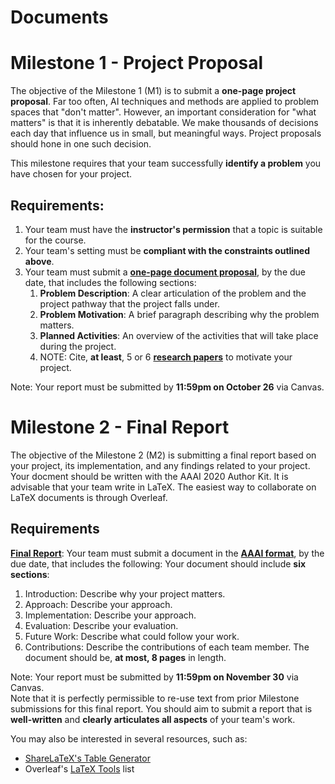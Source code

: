 # Documents

# Milestone 1 - Project Proposal
The objective of the Milestone 1 (M1) is to submit a **one-page project proposal**. Far too often, AI techniques and methods are applied to problem spaces that "don't matter". However, an important consideration for "what matters" is that it is inherently debatable. We make thousands of decisions each day that influence us in small, but meaningful ways. Project proposals should hone in one such decision.

This milestone requires that your team successfully **identify a problem** you have chosen for your project. 

## Requirements:
  1. Your team must have the **instructor's permission** that a topic is suitable for the course. 
  2. Your team's setting must be **compliant with the constraints outlined above**. 
  3. Your team must submit a [**one-page document proposal**](CS523-Project-Proposal.tex), by the due date, that includes the following sections:
     1. **Problem Description**: A clear articulation of the problem and the project pathway that the project falls under. 
     2. **Problem Motivation**: A brief paragraph describing why the problem matters. 
     3. **Planned Activities**: An overview of the activities that will take place during the project. 
     4. NOTE: Cite, **at least**, 5 or 6 [**research papers**](research) to motivate your project. 

Note: Your report must be submitted by **11:59pm on October 26** via Canvas.

# Milestone 2 - Final Report
The objective of the Milestone 2 (M2) is submitting a final report based on your project, its implementation, and any findings related to your project. Your docment should be written with the AAAI 2020 Author Kit. It is advisable that your team write in LaTeX. The easiest way to collaborate on LaTeX documents is through Overleaf.

## Requirements
[**Final Report**](CS523-Final-Report.tex): Your team must submit a document in the [**AAAI format**](https://www.aaai.org/Publications/Templates/AuthorKit20.zip), by the due date, that includes the following:
Your document should include **six sections**:
1. Introduction: Describe why your project matters. 
2. Approach: Describe your approach. 
3. Implementation: Describe your approach. 
4. Evaluation: Describe your evaluation. 
5. Future Work: Describe what could follow your work. 
6. Contributions: Describe the contributions of each team member.
The document should be, **at most, 8 pages** in length.

Note: Your report must be submitted by **11:59pm on November 30** via Canvas.   
Note that it is perfectly permissible to re-use text from prior Milestone submissions for this final report. You should aim to submit a report that is **well-written** and **clearly articulates all aspects** of your team's work.

You may also be interested in several resources, such as:
- [ShareLaTeX's Table Generator](https://www.tablesgenerator.com/)
- Overleaf's [LaTeX Tools](https://www.overleaf.com/learn/latex/LaTeX_tools) list
